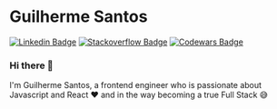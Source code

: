# Guilherme Santos

[![Linkedin Badge](https://img.shields.io/badge/-guilhermessantos-blue?style=flat-square&logo=Linkedin&logoColor=white&link=https://www.linkedin.com/in/guilhermessantos/)](https://www.linkedin.com/in/guilhermessantos/)
[![Stackoverflow Badge](https://img.shields.io/badge/-Stackoverflow-4CA143?style=flat-square&logo=Stackoverflow&logoColor=white&link=https://stackoverflow.com/users/6762040/guilherme-silva-santos)](https://stackoverflow.com/users/6762040/guilherme-silva-santos)
[![Codewars Badge](https://www.codewars.com/users/guilsantos/badges/micro)](https://www.codewars.com/users/guilsantos/badges/micro)
<!-- [![Gmail Badge](https://img.shields.io/badge/-skyrior28@gmail.com-c14438?style=flat-square&logo=Gmail&logoColor=white&link=mailto:skyrior28@gmail.com)](mailto:danieltsutomu@gmail.com) -->

### Hi there 👋

I'm Guilherme Santos, a frontend engineer who is passionate about Javascript and React ❤️ and in the way becoming a true Full Stack 😅
<!--
**guilsantos/guilsantos** is a ✨ _special_ ✨ repository because its `README.md` (this file) appears on your GitHub profile.

Here are some ideas to get you started:

- 🔭 I’m currently working on ...
- 🌱 I’m currently learning ...
- 👯 I’m looking to collaborate on ...
- 🤔 I’m looking for help with ...
- 💬 Ask me about ...
- 📫 How to reach me: ...
- 😄 Pronouns: ...
- ⚡ Fun fact: ...
-->
